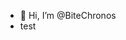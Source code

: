 
- 👋 Hi, I’m @BiteChronos
- test

<!---
BiteChronos/BiteChronos is a ✨ special ✨ repository because its `README.md` (this file) appears on your GitHub profile.
You can click the Preview link to take a look at your changes.
--->
